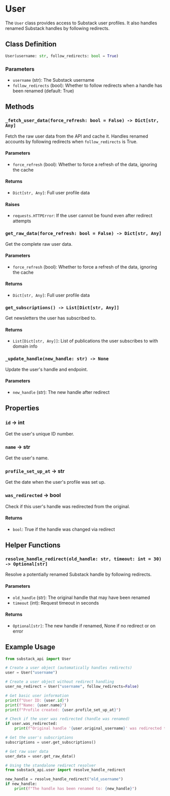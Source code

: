 # User

The `User` class provides access to Substack user profiles. It also handles renamed Substack handles by following redirects.

## Class Definition

```python
User(username: str, follow_redirects: bool = True)
```

### Parameters

- `username` (str): The Substack username
- `follow_redirects` (bool): Whether to follow redirects when a handle has been renamed (default: True)

## Methods

### `_fetch_user_data(force_refresh: bool = False) -> Dict[str, Any]`

Fetch the raw user data from the API and cache it. Handles renamed accounts by following redirects when `follow_redirects` is True.

#### Parameters

- `force_refresh` (bool): Whether to force a refresh of the data, ignoring the cache

#### Returns

- `Dict[str, Any]`: Full user profile data

#### Raises

- `requests.HTTPError`: If the user cannot be found even after redirect attempts

### `get_raw_data(force_refresh: bool = False) -> Dict[str, Any]`

Get the complete raw user data.

#### Parameters

- `force_refresh` (bool): Whether to force a refresh of the data, ignoring the cache

#### Returns

- `Dict[str, Any]`: Full user profile data

### `get_subscriptions() -> List[Dict[str, Any]]`

Get newsletters the user has subscribed to.

#### Returns

- `List[Dict[str, Any]]`: List of publications the user subscribes to with domain info

### `_update_handle(new_handle: str) -> None`

Update the user's handle and endpoint.

#### Parameters

- `new_handle` (str): The new handle after redirect

## Properties

### `id` -> int

Get the user's unique ID number.

### `name` -> str

Get the user's name.

### `profile_set_up_at` -> str

Get the date when the user's profile was set up.

### `was_redirected` -> bool

Check if this user's handle was redirected from the original.

#### Returns

- `bool`: True if the handle was changed via redirect

## Helper Functions

### `resolve_handle_redirect(old_handle: str, timeout: int = 30) -> Optional[str]`

Resolve a potentially renamed Substack handle by following redirects.

#### Parameters

- `old_handle` (str): The original handle that may have been renamed
- `timeout` (int): Request timeout in seconds

#### Returns

- `Optional[str]`: The new handle if renamed, None if no redirect or on error

## Example Usage

```python
from substack_api import User

# Create a user object (automatically handles redirects)
user = User("username")

# Create a user object without redirect handling
user_no_redirect = User("username", follow_redirects=False)

# Get basic user information
print(f"User ID: {user.id}")
print(f"Name: {user.name}")
print(f"Profile created: {user.profile_set_up_at}")

# Check if the user was redirected (handle was renamed)
if user.was_redirected:
    print(f"Original handle '{user.original_username}' was redirected to '{user.username}'")

# Get the user's subscriptions
subscriptions = user.get_subscriptions()

# Get raw user data
user_data = user.get_raw_data()

# Using the standalone redirect resolver
from substack_api.user import resolve_handle_redirect

new_handle = resolve_handle_redirect("old_username")
if new_handle:
    print(f"The handle has been renamed to: {new_handle}")
```

